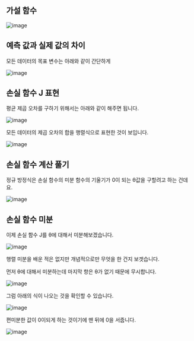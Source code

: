 ## 가설 함수

![image](https://user-images.githubusercontent.com/64893709/131684950-086dea63-686a-412d-9960-d6ba85962d8a.png)

## 예측 값과 실제 값의 차이

모든 데이터의 목표 변수는 아래와 같이 간단하게

![image](https://user-images.githubusercontent.com/64893709/131686390-f0bf4a1f-c408-49bd-a1f7-e8dcf5a8d7c3.png)

## 손실 함수 J 표현

평균 제곱 오차를 구하기 위해서는 아래와 같이 해주면 됩니다.

![image](https://user-images.githubusercontent.com/64893709/131688860-d1526580-f949-4e24-9a99-ce87f978eaa4.png)

모든 데이터의 제곱 오차의 합을 행렬식으로 표현한 것이 보입니다.

![image](https://user-images.githubusercontent.com/64893709/131697996-921d01bf-ecf1-4465-805d-e16a4fb10926.png)

## 손실 함수 계산 풀기

정규 방정식은 손실 함수의 미분 함수의 기울기가 0이 되는 θ값을 구할려고 하는 건데요.

![image](https://user-images.githubusercontent.com/64893709/131698241-c636ebc2-4edc-4bc0-ade8-fa0f13b258d4.png)

## 손실 함수 미분

이제 손실 함수 J를 θ에 대해서 미분해보겠습니다.

![image](https://user-images.githubusercontent.com/64893709/131698581-4cd05d7b-274e-429f-a5ee-078996b19e44.png)

행렬 미분을 배운 적은 없지만 개념적으로만 무엇을 한 건지 보겟습니다.

먼저 θ에 대해서 미분하는데 마지막 항은 θ가 없기 때문에 무시합니다.

![image](https://user-images.githubusercontent.com/64893709/131698737-96e036ed-2bc9-4f44-a7f6-c551981eb606.png)

그럼 아래의 식이 나오는 것을 확인할 수 있습니다.

![image](https://user-images.githubusercontent.com/64893709/131700882-e4199dea-ea88-47ad-90f8-6b25c8f9e3c3.png)

편미분한 값이 0이되게 하는 것이기에 맨 뒤에 0을 서줍니다.

![image](https://user-images.githubusercontent.com/64893709/131700985-25ef2266-0582-4187-b15a-1326d37b7fe7.png)
